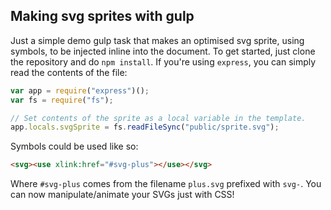 ## Making svg sprites with gulp
Just a simple demo gulp task that makes an optimised svg sprite, using symbols, to be injected inline into the document. To get started, just clone the repository and do `npm install`. If you're using `express`, you can simply read the contents of the file:

```javascript
var app = require("express")();
var fs = require("fs");

// Set contents of the sprite as a local variable in the template.
app.locals.svgSprite = fs.readFileSync("public/sprite.svg");
```

Symbols could be used like so:
```html
<svg><use xlink:href="#svg-plus"></use></svg>
```
Where `#svg-plus` comes from the filename `plus.svg` prefixed with `svg-`. You can now manipulate/animate your SVGs just with CSS!
